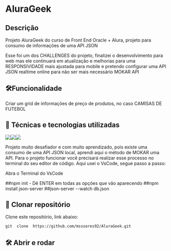 # AluraGeek


## Descrição 
Projeto AluraGeek do curso de Front End Oracle + Alura, projeto para consumo de informações de uma API JSON 

Esse foi um dos CHALLENGES do projeto, finalizei o desenvolvimento para web mas ele continuará em atualização e melhorias para uma RESPONSIVIDADE mais ajustada para mobile
e pretendo configurar uma API JSON realtime online para não ser mais necessário MOKAR API


## 🛠️Funcionalidade
Criar um grid de informações de preço de produtos, no caso CAMISAS DE FUTEBOL
    
## 🚀 Técnicas e tecnologias utilizadas

![](https://img.shields.io/badge/JavaScript-F7DF1E?style=for-the-badge&logo=javascript&logoColor=black)![](https://img.shields.io/badge/HTML5-E34F26?style=for-the-badge&logo=html5&logoColor=white)![](https://img.shields.io/badge/CSS3-1572B6?style=for-the-badge&logo=css3&logoColor=white)

Projeto muito desafiador e com muito aprendizado, pois existe uma consumo de uma API JSON local, aprendi aqui o método de MOKAR uma API.
Para o projeto funcionar você precisará realizar esse processo no terminal do seu editor de código. Aqui usei o VsCode, segue passo a passo:

Abra o Terminal do VsCode

##npm init - Dê ENTER em todas as opções que vão aparecendo
##npm install json-server 
##json-server --watch db.json

## 📁 Clonar repositório
  Clone este repositório, link abaixo:

    git  clone  https://github.com/mssoares92/AluraGeek.git

## 🛠️ Abrir e rodar



